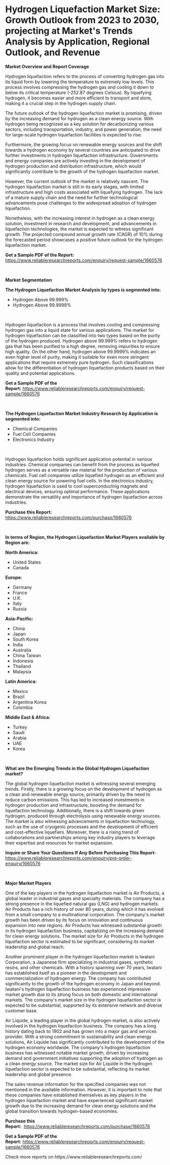 <p><h1>Hydrogen Liquefaction Market Size: Growth Outlook from 2023 to 2030, projecting at Market's Trends Analysis by Application, Regional Outlook, and Revenue</h1></p><p><strong>Market Overview and Report Coverage</strong></p>
<p><p>Hydrogen liquefaction refers to the process of converting hydrogen gas into its liquid form by lowering the temperature to extremely low levels. This process involves compressing the hydrogen gas and cooling it down to below its critical temperature (-252.87 degrees Celsius). By liquefying hydrogen, it becomes easier and more efficient to transport and store, making it a crucial step in the hydrogen supply chain.</p><p>The future outlook of the hydrogen liquefaction market is promising, driven by the increasing demand for hydrogen as a clean energy source. With hydrogen being recognized as a key solution for decarbonizing various sectors, including transportation, industry, and power generation, the need for large-scale hydrogen liquefaction facilities is expected to rise.</p><p>Furthermore, the growing focus on renewable energy sources and the shift towards a hydrogen economy by several countries are anticipated to drive further investments in hydrogen liquefaction infrastructure. Governments and energy companies are actively investing in the development of hydrogen production and distribution infrastructure, which would significantly contribute to the growth of the hydrogen liquefaction market.</p><p>However, the current outlook of the market is relatively nascent. The hydrogen liquefaction market is still in its early stages, with limited infrastructure and high costs associated with liquefying hydrogen. The lack of a mature supply chain and the need for further technological advancements pose challenges to the widespread adoption of hydrogen liquefaction.</p><p>Nonetheless, with the increasing interest in hydrogen as a clean energy solution, investment in research and development, and advancements in liquefaction technologies, the market is expected to witness significant growth. The projected compound annual growth rate (CAGR) of 10% during the forecasted period showcases a positive future outlook for the hydrogen liquefaction market.</p></p>
<p><strong>Get a Sample PDF of the Report:</strong> <a href="https://www.reliableresearchreports.com/enquiry/request-sample/1660576">https://www.reliableresearchreports.com/enquiry/request-sample/1660576</a></p>
<p>&nbsp;</p>
<p><strong>Market Segmentation</strong></p>
<p><strong>The Hydrogen Liquefaction Market Analysis by types is segmented into:</strong></p>
<p><ul><li>Hydrogen Above 99.999%</li><li>Hydrogen Above 99.9999%</li></ul></p>
<p>&nbsp;</p>
<p><p>Hydrogen liquefaction is a process that involves cooling and compressing hydrogen gas into a liquid state for various applications. The market for hydrogen liquefaction can be classified into two types based on the purity of the hydrogen produced. Hydrogen above 99.999% refers to hydrogen gas that has been purified to a high degree, removing impurities to ensure high quality. On the other hand, hydrogen above 99.9999% indicates an even higher level of purity, making it suitable for even more stringent applications that require extremely pure hydrogen. Such classifications allow for the differentiation of hydrogen liquefaction products based on their quality and potential applications.</p></p>
<p><strong>Get a Sample PDF of the Report:</strong>&nbsp;<a href="https://www.reliableresearchreports.com/enquiry/request-sample/1660576">https://www.reliableresearchreports.com/enquiry/request-sample/1660576</a></p>
<p>&nbsp;</p>
<p><strong>The Hydrogen Liquefaction Market Industry Research by Application is segmented into:</strong></p>
<p><ul><li>Chemical Companies</li><li>Fuel Cell Companies</li><li>Electronics Industry</li></ul></p>
<p>&nbsp;</p>
<p><p>Hydrogen liquefaction holds significant application potential in various industries. Chemical companies can benefit from the process as liquefied hydrogen serves as a versatile raw material for the production of various chemicals. Fuel cell companies utilize liquefied hydrogen as an efficient and clean energy source for powering fuel cells. In the electronics industry, hydrogen liquefaction is used to cool superconducting magnets and electrical devices, ensuring optimal performance. These applications demonstrate the versatility and importance of hydrogen liquefaction across industries.</p></p>
<p><strong>Purchase this Report:</strong>&nbsp; <a href="https://www.reliableresearchreports.com/purchase/1660576">https://www.reliableresearchreports.com/purchase/1660576</a></p>
<p>&nbsp;</p>
<p><strong>In terms of Region, the Hydrogen Liquefaction Market Players available by Region are:</strong></p>
<p>
    <p> <strong> North America: </strong>
        <ul>
            <li>United States</li>
            <li>Canada</li>
        </ul>
        </p> 
    <p> <strong> Europe: </strong>
        <ul>
            <li>Germany</li>
            <li>France</li>
            <li>U.K.</li>
            <li>Italy</li>
            <li>Russia</li>
        </ul>
        </p> 
    <p> <strong> Asia-Pacific: </strong>
        <ul>
            <li>China</li>
            <li>Japan</li>
            <li>South Korea</li>
            <li>India</li>
            <li>Australia</li>
            <li>China Taiwan</li>
            <li>Indonesia</li>
            <li>Thailand</li>
            <li>Malaysia</li>
        </ul>
        </p> 
    <p> <strong> Latin America: </strong>
        <ul>
            <li>Mexico</li>
            <li>Brazil</li>
            <li>Argentina Korea</li>
            <li>Colombia</li>
        </ul>
        </p> 
    <p> <strong> Middle East & Africa: </strong>
        <ul>
            <li>Turkey</li>
            <li>Saudi</li>
            <li>Arabia</li>
            <li>UAE</li>
            <li>Korea</li>
        </ul>
    </p>
    </p>
<p>&nbsp;</p>
<p><strong>What are the Emerging Trends in the Global Hydrogen Liquefaction market?</strong></p>
<p><p>The global hydrogen liquefaction market is witnessing several emerging trends. Firstly, there is a growing focus on the development of hydrogen as a clean and renewable energy source, primarily driven by the need to reduce carbon emissions. This has led to increased investments in hydrogen production and infrastructure, boosting the demand for liquefaction technology. Additionally, there is a shift towards green hydrogen, produced through electrolysis using renewable energy sources. The market is also witnessing advancements in liquefaction technology, such as the use of cryogenic processes and the development of efficient and cost-effective liquefiers. Moreover, there is a rising trend of collaborations and partnerships among key industry players to leverage their expertise and resources for market expansion.</p></p>
<p><strong>Inquire or Share Your Questions If Any Before Purchasing This Report</strong>- <a href="https://www.reliableresearchreports.com/enquiry/pre-order-enquiry/1660576">https://www.reliableresearchreports.com/enquiry/pre-order-enquiry/1660576</a></p>
<p>&nbsp;</p>
<p><strong>Major Market Players</strong></p>
<p><p>One of the key players in the hydrogen liquefaction market is Air Products, a global leader in industrial gases and specialty materials. The company has a strong presence in the liquefied natural gas (LNG) and hydrogen markets. Air Products has a rich history of over 80 years, during which it has evolved from a small company to a multinational corporation. The company's market growth has been driven by its focus on innovation and continuous expansion into new regions. Air Products has witnessed substantial growth in its hydrogen liquefaction business, capitalizing on the increasing demand for clean energy solutions. The market size for Air Products in the hydrogen liquefaction sector is estimated to be significant, considering its market leadership and global reach.</p><p>Another prominent player in the hydrogen liquefaction market is Iwatani Corporation, a Japanese firm specializing in industrial gases, synthetic resins, and other chemicals. With a history spanning over 70 years, Iwatani has established itself as a pioneer in the development and commercialization of hydrogen energy. The company has contributed significantly to the growth of the hydrogen economy in Japan and beyond. Iwatani's hydrogen liquefaction business has experienced impressive market growth due to its strong focus on both domestic and international markets. The company's market size in the hydrogen liquefaction sector is expected to be substantial, supported by its extensive network and diverse customer base.</p><p>Air Liquide, a leading player in the global hydrogen market, is also actively involved in the hydrogen liquefaction business. The company has a long history dating back to 1902 and has grown into a major gas and services provider. With a strong commitment to sustainability and clean energy solutions, Air Liquide has significantly contributed to the development of the hydrogen economy worldwide. The company's hydrogen liquefaction business has witnessed notable market growth, driven by increasing demand and government initiatives supporting the adoption of hydrogen as a clean energy source. The market size for Air Liquide in the hydrogen liquefaction sector is expected to be substantial, reflecting its market leadership and global presence.</p><p>The sales revenue information for the specified companies was not mentioned in the available information. However, it is important to note that these companies have established themselves as key players in the hydrogen liquefaction market and have experienced significant market growth due to the increasing demand for clean energy solutions and the global transition towards hydrogen-based economies.</p></p>
<p><strong>Purchase this Report:</strong>&nbsp;&nbsp;<a href="https://www.reliableresearchreports.com/purchase/1660576">https://www.reliableresearchreports.com/purchase/1660576</a></p>
<p></p>
<p><strong>Get a Sample PDF of the Report:</strong>&nbsp;<a href="https://www.reliableresearchreports.com/enquiry/request-sample/1660576">https://www.reliableresearchreports.com/enquiry/request-sample/1660576</a></p>
<p>Check more reports on https://www.reliableresearchreports.com/</p>